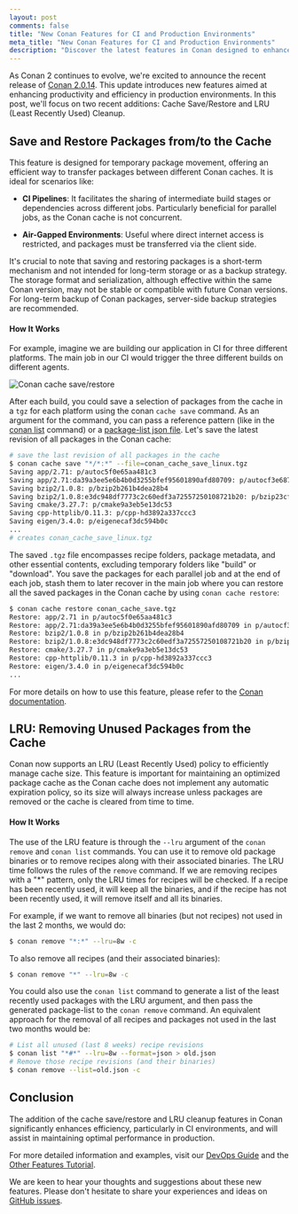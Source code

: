 ```yaml
---
layout: post
comments: false
title: "New Conan Features for CI and Production Environments"
meta_title: "New Conan Features for CI and Production Environments"
description: "Discover the latest features in Conan designed to enhance CI and production workflows: Cache Save/Restore and LRU Cleanup."
---
```


As Conan 2 continues to evolve, we're excited to announce the recent release of [Conan
2.0.14](https://github.com/conan-io/conan/releases/tag/2.0.14). This update introduces new
features aimed at enhancing productivity and efficiency in production environments. In
this post, we'll focus on two recent additions: Cache Save/Restore and LRU (Least Recently
Used) Cleanup.

## Save and Restore Packages from/to the Cache

This feature is designed for temporary package movement, offering an efficient way to
transfer packages between different Conan caches. It is ideal for scenarios like:

- **CI Pipelines**: It facilitates the sharing of intermediate build stages or
  dependencies across different jobs. Particularly beneficial for parallel jobs, as the
  Conan cache is not concurrent.

- **Air-Gapped Environments**: Useful where direct internet access is restricted, and
  packages must be transferred via the client side.

It's crucial to note that saving and restoring packages is a short-term mechanism and not
intended for long-term storage or as a backup strategy. The storage format and
serialization, although effective within the same Conan version, may not be stable or
compatible with future Conan versions. For long-term backup of Conan packages, server-side
backup strategies are recommended.

#### How It Works

For example, imagine we are building our application in CI for three different platforms.
The main job in our CI would trigger the three different builds on different agents. 

<p class="centered">
    <img src="{{ site.baseurl }}/assets/post_images/2023-11-28/ci-flow-cache-save-restore.png" style="display: block; margin-left: auto; margin-right: auto;" alt="Conan cache save/restore"/>
</p>

After each build, you could save a selection of packages from the cache in a `tgz` for
each platform using the conan `cache save` command. As an argument for the command, you
can pass a reference pattern (like in the [conan
list](https://docs.conan.io/2/reference/commands/list.html) command) or a [package-list
json
file](https://docs.conan.io/2/examples/commands/pkglists.html#examples-commands-pkglists).
Let's save the latest revision of all packages in the Conan cache:


```bash
# save the last revision of all packages in the cache
$ conan cache save "*/*:*" --file=conan_cache_save_linux.tgz
Saving app/2.71: p/autoc5f0e65aa481c3
Saving app/2.71:da39a3ee5e6b4b0d3255bfef95601890afd80709: p/autocf3e6879dde7f6/p
Saving bzip2/1.0.8: p/bzip2b261b4dea28b4
Saving bzip2/1.0.8:e3dc948df7773c2c60edf3a72557250108721b20: p/bzip23cfe2c0da64ba/p
Saving cmake/3.27.7: p/cmake9a3eb5e13dc53
Saving cpp-httplib/0.11.3: p/cpp-hd3892a337ccc3
Saving eigen/3.4.0: p/eigenecaf3dc594b0c
...
# creates conan_cache_save_linux.tgz
```

The saved `.tgz` file encompasses recipe folders, package metadata, and other essential
contents, excluding temporary folders like "build" or "download". You save the packages
for each parallel job and at the end of each job, stash them to later recover in the main
job where you can restore all the saved packages in the Conan cache by using `conan cache
restore`:

```bash
$ conan cache restore conan_cache_save.tgz 
Restore: app/2.71 in p/autoc5f0e65aa481c3
Restore: app/2.71:da39a3ee5e6b4b0d3255bfef95601890afd80709 in p/autocf3e6879dde7f6/p
Restore: bzip2/1.0.8 in p/bzip2b261b4dea28b4
Restore: bzip2/1.0.8:e3dc948df7773c2c60edf3a72557250108721b20 in p/bzip23cfe2c0da64ba/p
Restore: cmake/3.27.7 in p/cmake9a3eb5e13dc53
Restore: cpp-httplib/0.11.3 in p/cpp-hd3892a337ccc3
Restore: eigen/3.4.0 in p/eigenecaf3dc594b0c
...
```

For more details on how to use this feature, please refer to the [Conan
documentation](https://docs.conan.io/2/devops/save_restore.html).

## LRU: Removing Unused Packages from the Cache

Conan now supports an LRU (Least Recently Used) policy to efficiently manage cache size.
This feature is important for maintaining an optimized package cache as the Conan cache
does not implement any automatic expiration policy, so its size will always increase
unless packages are removed or the cache is cleared from time to time.

#### How It Works

The use of the LRU feature is through the ``--lru`` argument of the `conan remove` and
`conan list` commands. You can use it to remove old package binaries or to remove recipes
along with their associated binaries. The LRU time follows the rules of the `remove`
command. If we are removing recipes with a "*" pattern, only the LRU times for recipes
will be checked. If a recipe has been recently used, it will keep all the binaries, and if
the recipe has not been recently used, it will remove itself and all its binaries.

For example, if we want to remove all binaries (but not recipes) not used in the last 2
months, we would do:

```bash
$ conan remove "*:*" --lru=8w -c
```

To also remove all recipes (and their associated binaries):

```bash
$ conan remove "*" --lru=8w -c
```

You could also use the `conan list` command to generate a list of the least recently used
packages with the LRU argument, and then pass the generated package-list to the `conan
remove` command. An equivalent approach for the removal of all recipes and packages not
used in the last two months would be:

```bash
# List all unused (last 8 weeks) recipe revisions
$ conan list "*#*" --lru=8w --format=json > old.json
# Remove those recipe revisions (and their binaries)
$ conan remove --list=old.json -c
```

## Conclusion

The addition of the cache save/restore and LRU cleanup features in Conan significantly
enhances efficiency, particularly in CI environments, and will assist in maintaining
optimal performance in production.

For more detailed information and examples, visit our [DevOps
Guide](https://docs.conan.io/2/devops.html) and the [Other Features
Tutorial](https://docs.conan.io/2/tutorial/other_features.html).

We are keen to hear your thoughts and suggestions about these new features. Please don't
hesitate to share your experiences and ideas on [GitHub
issues](https://github.com/conan-io/conan/issues).
